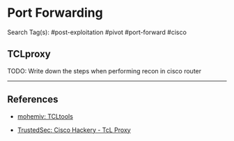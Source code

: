 # Port Forwarding

Search Tag(s): #post-exploitation #pivot #port-forward #cisco

## TCLproxy

TODO: Write down the steps when performing recon in cisco router

---
## References

- [mohemiv: TCLtools](https://github.com/mohemiv/TCLtools)

- [TrustedSec: Cisco Hackery - TcL Proxy](https://trustedsec.com/blog/cisco-hackery-tcl-proxy)
